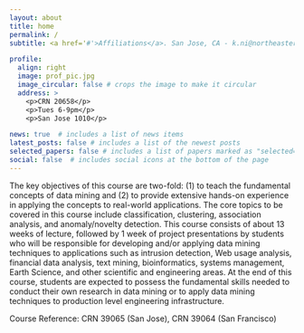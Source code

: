 ```yaml
---
layout: about
title: home
permalink: /
subtitle: <a href='#'>Affiliations</a>. San Jose, CA - k.ni@northeastern.edu

profile:
  align: right
  image: prof_pic.jpg
  image_circular: false # crops the image to make it circular
  address: >
    <p>CRN 20658</p>
    <p>Tues 6-9pm</p>
    <p>San Jose 1010</p>

news: true  # includes a list of news items
latest_posts: false # includes a list of the newest posts
selected_papers: false # includes a list of papers marked as "selected={true}"
social: false  # includes social icons at the bottom of the page
---
```

The key objectives of this course are two-fold: (1) to teach the fundamental concepts of data mining and (2) to provide extensive hands-on experience in applying the concepts to real-world applications. The core topics to be covered in this course include classification, clustering, association analysis, and anomaly/novelty detection. This course consists of about 13 weeks of lecture, followed by 1 week of project presentations by students who will be responsible for developing and/or applying data mining techniques to applications such as intrusion detection, Web usage analysis, financial data analysis, text mining, bioinformatics, systems management, Earth Science, and other scientific and engineering areas. At the end of this course, students are expected to possess the fundamental skills needed to conduct their own research in data mining or to apply data mining techniques to production level engineering infrastructure. 

Course Reference: CRN 39065 (San Jose), CRN 39064 (San Francisco)

